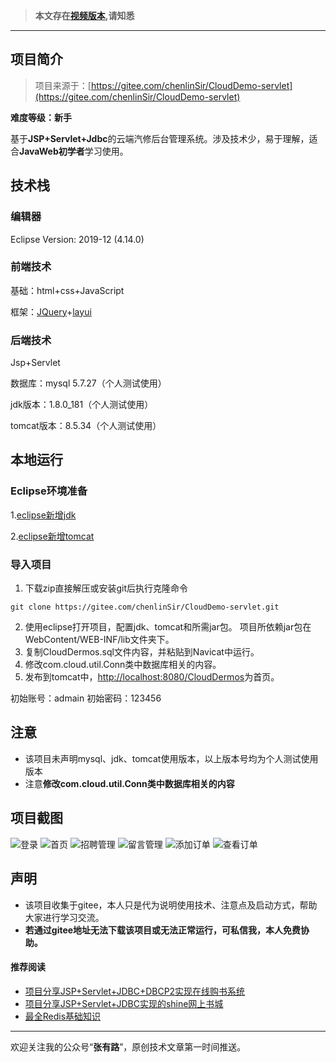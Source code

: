 >  **本文存在[视频版本][1],请知悉**


----------
## 项目简介
>项目来源于：[https://gitee.com/chenlinSir/CloudDemo-servlet](https://gitee.com/chenlinSir/CloudDemo-servlet)

**难度等级：新手**

基于**JSP+Servlet+Jdbc**的云端汽修后台管理系统。涉及技术少，易于理解，适合**JavaWeb初学者**学习使用。


## 技术栈

### 编辑器
Eclipse Version: 2019-12 (4.14.0)
### 前端技术
基础：html+css+JavaScript

框架：[JQuery](https://jquery.com/)+[layui](https://www.layui.com/)
### 后端技术

Jsp+Servlet

数据库：mysql 5.7.27（个人测试使用）

jdk版本：1.8.0_181（个人测试使用）

tomcat版本：8.5.34（个人测试使用）
## 本地运行
### Eclipse环境准备
1.[eclipse新增jdk](http://coderzcr.gitee.io/sensor-java-picture/pictures/Eclipse%E6%96%B0%E5%A2%9Ejdk.mp4)

2.[eclipse新增tomcat](http://coderzcr.gitee.io/sensor-java-picture/pictures/Eclipse%E6%96%B0%E5%A2%9Etomcat.mp4)
### 导入项目
1. 下载zip直接解压或安装git后执行克隆命令 
```
git clone https://gitee.com/chenlinSir/CloudDemo-servlet.git
```
2. 使用eclipse打开项目，配置jdk、tomcat和所需jar包。
项目所依赖jar包在WebContent/WEB-INF/lib文件夹下。
3. 复制CloudDermos.sql文件内容，并粘贴到Navicat中运行。
4. 修改com.cloud.util.Conn类中数据库相关的内容。
5. 发布到tomcat中，[http://localhost:8080/CloudDermos](http://localhost:8080/CloudDermos)为首页。

初始账号：admain 初始密码：123456

## 注意
- 该项目未声明mysql、jdk、tomcat使用版本，以上版本号均为个人测试使用版本
- 注意**修改com.cloud.util.Conn类中数据库相关的内容**


## 项目截图
![登录](http://coderzcr.gitee.io/sensor-java-picture/pictures/blog20200318112301.png)
![首页](http://coderzcr.gitee.io/sensor-java-picture/pictures/blog20200318112302.png)
![招聘管理](http://coderzcr.gitee.io/sensor-java-picture/pictures/blog20200318112303.png)
![留言管理](http://coderzcr.gitee.io/sensor-java-picture/pictures/blog20200318112304.png)
![添加订单](http://coderzcr.gitee.io/sensor-java-picture/pictures/blog20200318112305.png)
![查看订单](http://coderzcr.gitee.io/sensor-java-picture/pictures/blog20200318112306.png)

## 声明
- 该项目收集于gitee，本人只是代为说明使用技术、注意点及启动方式，帮助大家进行学习交流。
- **若通过gitee地址无法下载该项目或无法正常运行，可私信我，本人免费协助。**

#### 推荐阅读
- [项目分享JSP+Servlet+JDBC+DBCP2实现在线购书系统](https://mp.weixin.qq.com/s/kFHzkRtL6FNN9koaWAjDkg)
- [项目分享JSP+Servlet+JDBC实现的shine网上书城](https://mp.weixin.qq.com/s/GvfywZwg28IMYk5Q2ZWcOw)
- [最全Redis基础知识](https://mp.weixin.qq.com/s/AxvoxLBqKtq3dCPU4FqHbw)


---

欢迎关注我的公众号“**张有路**”，原创技术文章第一时间推送。


  [1]: https://zhuanlan.zhihu.com/p/114188772
